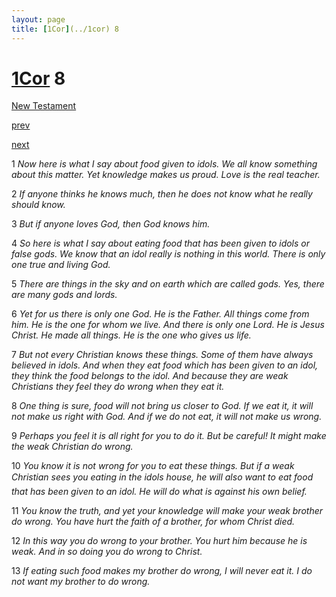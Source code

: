 ```yaml
---
layout: page
title: [1Cor](../1cor) 8
---
```


# [1Cor](../1cor) 8

[New Testament](/new-testament)


[prev](1cor-7.html)


[next](1cor-9.html)

1 _Now here is what I say about food given to idols. We all know something about this matter. Yet knowledge makes us proud. Love is the real teacher._

2 _If anyone thinks he knows much, then he does not know what he really should know._

3 _But if anyone loves God, then God knows him._

4 _So here is what I say about eating food that has been given to idols or false gods. We know that an idol really is nothing in this world. There is only one true and living God._

5 _There are things in the sky and on earth which are called gods. Yes, there are many gods and lords._

6 _Yet for us there is only one God. He is the Father. All things come from him. He is the one for whom we live. And there is only one Lord. He is Jesus Christ. He made all things.  He is the one who gives us life._

7 _But not every Christian knows these things. Some of them have always believed in idols.  And when they eat food which has been given to an idol, they think the food belongs to the idol. And because they are weak Christians they feel they do wrong when they eat it._

8 _One thing is sure, food will not bring us closer to God. If we eat it, it will not make us right with God. And if we do not eat, it will not make us wrong._

9 _Perhaps you feel it is all right for you to do it. But be careful! It might make the weak Christian do wrong._

10 _You know it is not wrong for you to eat these things. But if a weak Christian sees you eating in the idols house, he will also want to eat food that has been given to an idol. He will do what is against his own belief._

11 _You know the truth, and yet your knowledge will make your weak brother do wrong.  You have hurt the faith of a brother, for whom Christ died._

12 _In this way you do wrong to your brother. You hurt him because he is weak. And in so doing you do wrong to Christ._

13 _If eating such food makes my brother do wrong, I will never eat it. I do not want my brother to do wrong._

